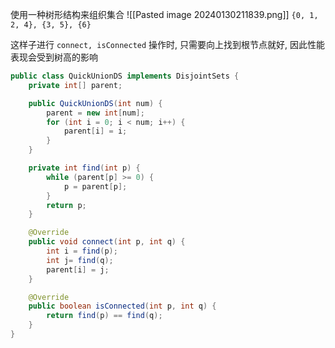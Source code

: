 使用一种树形结构来组织集合
![[Pasted image 20240130211839.png]]
`{0, 1, 2, 4}, {3, 5}, {6}`

这样子进行 `connect, isConnected` 操作时, 只需要向上找到根节点就好, 因此性能表现会受到树高的影响

```java
public class QuickUnionDS implements DisjointSets {
    private int[] parent;

    public QuickUnionDS(int num) {
        parent = new int[num];
        for (int i = 0; i < num; i++) {
            parent[i] = i;
        }
    }

    private int find(int p) {
        while (parent[p] >= 0) {
            p = parent[p];
        }
        return p;
    }

    @Override
    public void connect(int p, int q) {
        int i = find(p);
        int j= find(q);
        parent[i] = j;
    }

    @Override
    public boolean isConnected(int p, int q) {
        return find(p) == find(q);
    }
}
```

[  
](https://joshhug.gitbooks.io/hug61b/content/chap9/chap92.html)